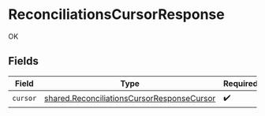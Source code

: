 # ReconciliationsCursorResponse

OK


## Fields

| Field                                                                                                    | Type                                                                                                     | Required                                                                                                 | Description                                                                                              |
| -------------------------------------------------------------------------------------------------------- | -------------------------------------------------------------------------------------------------------- | -------------------------------------------------------------------------------------------------------- | -------------------------------------------------------------------------------------------------------- |
| `cursor`                                                                                                 | [shared.ReconciliationsCursorResponseCursor](../../models/shared/reconciliationscursorresponsecursor.md) | :heavy_check_mark:                                                                                       | N/A                                                                                                      |